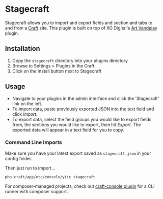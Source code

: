 # Stagecraft

Stagecraft allows you to import and export fields and section and tabs to and from a [Craft](http://buildwithcraft.com) site. This plugin is built on top of XO Digital's [Art Vandelay](https://github.com/xodigital/ArtVandelay) plugin.

## Installation

1. Copy the `stagecraft` directory into your plugins directory
2. Browse to Settings > Plugins in the Craft
3. Click on the Install button next to Stagecraft

## Usage

* Navigate to your plugins in the admin interface and click the 'Stagecraft' link on the left.
* To import data, paste previously exported JSON into the text field and click *Import*.
* To export data, select the field groups you would like to export fields from, the sections you would like to export, then hit *Export*. The exported data will appear in a text field for you to copy.

### Command Line Imports

Make sure you have your latest export saved as `stagecraft.json` in your config folder.

Then just run to import...

```
php craft/app/etc/console/yiic stagecraft
```

For composer-managed projects, check out [craft-console plugin](https://github.com/evolution7/craft-console) for a CLI runner with composer support.
